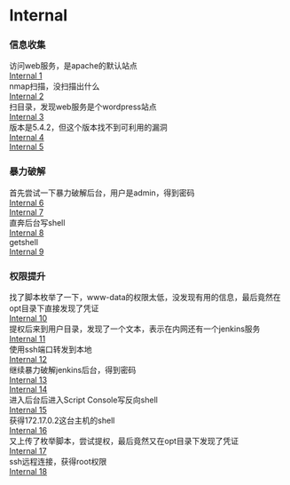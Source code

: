 # Internal

### 信息收集
访问web服务，是apache的默认站点<br>
[Internal 1](./iamges/Internal0.png)<br>
nmap扫描，没扫描出什么<br>
[Internal 2](./iamges/Internal1.png)<br>
扫目录，发现web服务是个wordpress站点<br>
[Internal 3](./iamges/Internal2.png)<br>
版本是5.4.2，但这个版本找不到可利用的漏洞<br>
[Internal 4](./iamges/Internal3.png)<br>
[Internal 5](./iamges/Internal4.png)

### 暴力破解
首先尝试一下暴力破解后台，用户是admin，得到密码<br>
[Internal 6](./iamges/Internal5.png)<br>
[Internal 7](./iamges/Internal6.png)<br>
直奔后台写shell<br>
[Internal 8](./iamges/Internal7.png)<br>
getshell<br>
[Internal 9](./iamges/Internal8.png)

### 权限提升
找了脚本枚举了一下，www-data的权限太低，没发现有用的信息，最后竟然在opt目录下直接发现了凭证<br>
[Internal 10](./iamges/Internal9.png)<br>
提权后来到用户目录，发现了一个文本，表示在内网还有一个jenkins服务<br>
[Internal 11](./iamges/Internal10.png)<br>
使用ssh端口转发到本地<br>
[Internal 12](./iamges/Internal11.png)<br>
继续暴力破解jenkins后台，得到密码<br>
[Internal 13](./iamges/Internal12.png)<br>
[Internal 14](./iamges/Internal13.png)<br>
进入后台后进入Script Console写反向shell<br>
[Internal 15](./iamges/Internal14.png)<br>
获得172.17.0.2这台主机的shell<br>
[Internal 16](./iamges/Internal15.png)<br>
又上传了枚举脚本，尝试提权，最后竟然又在opt目录下发现了凭证<br>
[Internal 17](./iamges/Internal16.png)<br>
ssh远程连接，获得root权限<br>
[Internal 18](./iamges/Internal17.png)